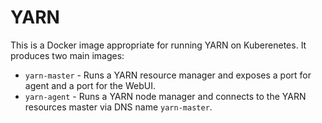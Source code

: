 # YARN

This is a Docker image appropriate for running YARN on Kuberenetes. It produces two main images:
* `yarn-master` - Runs a YARN resource manager and exposes a port for agent and a port for the WebUI.
* `yarn-agent`  - Runs a YARN node manager and connects to the YARN resources master via DNS name `yarn-master`.

